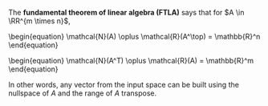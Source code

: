 The **fundamental theorem of linear algebra (FTLA)** says that for $A \in \RR^{m \times n}$,

\begin{equation}
\mathcal{N}(A) \oplus \mathcal{R}(A^\top) = \mathbb{R}^n
\end{equation}

\begin{equation}
\mathcal{N}(A^T) \oplus \mathcal{R}(A) = \mathbb{R}^m
\end{equation}

In other words, any vector from the input space can be built using the nullspace of $A$ and the range of $A$ transpose.